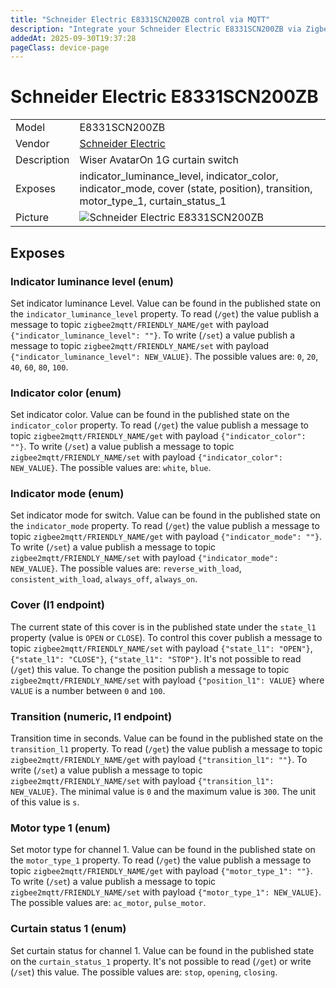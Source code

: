 ```yaml
---
title: "Schneider Electric E8331SCN200ZB control via MQTT"
description: "Integrate your Schneider Electric E8331SCN200ZB via Zigbee2MQTT with whatever smart home infrastructure you are using without the vendor's bridge or gateway."
addedAt: 2025-09-30T19:37:28
pageClass: device-page
---
```


<!-- !!!! -->
<!-- ATTENTION: This file is auto-generated through docgen! -->
<!-- You can only edit the "Notes"-Section between the two comment lines "Notes BEGIN" and "Notes END". -->
<!-- Do not use h1 or h2 heading within "## Notes"-Section. -->
<!-- !!!! -->

# Schneider Electric E8331SCN200ZB

|     |     |
|-----|-----|
| Model | E8331SCN200ZB  |
| Vendor  | [Schneider Electric](/supported-devices/#v=Schneider%20Electric)  |
| Description | Wiser AvatarOn 1G curtain switch |
| Exposes | indicator_luminance_level, indicator_color, indicator_mode, cover (state, position), transition, motor_type_1, curtain_status_1 |
| Picture | ![Schneider Electric E8331SCN200ZB](https://www.zigbee2mqtt.io/images/devices/E8331SCN200ZB.png) |


<!-- Notes BEGIN: You can edit here. Add "## Notes" headline if not already present. -->


<!-- Notes END: Do not edit below this line -->




## Exposes

### Indicator luminance level (enum)
Set indicator luminance Level.
Value can be found in the published state on the `indicator_luminance_level` property.
To read (`/get`) the value publish a message to topic `zigbee2mqtt/FRIENDLY_NAME/get` with payload `{"indicator_luminance_level": ""}`.
To write (`/set`) a value publish a message to topic `zigbee2mqtt/FRIENDLY_NAME/set` with payload `{"indicator_luminance_level": NEW_VALUE}`.
The possible values are: `0`, `20`, `40`, `60`, `80`, `100`.

### Indicator color (enum)
Set indicator color.
Value can be found in the published state on the `indicator_color` property.
To read (`/get`) the value publish a message to topic `zigbee2mqtt/FRIENDLY_NAME/get` with payload `{"indicator_color": ""}`.
To write (`/set`) a value publish a message to topic `zigbee2mqtt/FRIENDLY_NAME/set` with payload `{"indicator_color": NEW_VALUE}`.
The possible values are: `white`, `blue`.

### Indicator mode (enum)
Set indicator mode for switch.
Value can be found in the published state on the `indicator_mode` property.
To read (`/get`) the value publish a message to topic `zigbee2mqtt/FRIENDLY_NAME/get` with payload `{"indicator_mode": ""}`.
To write (`/set`) a value publish a message to topic `zigbee2mqtt/FRIENDLY_NAME/set` with payload `{"indicator_mode": NEW_VALUE}`.
The possible values are: `reverse_with_load`, `consistent_with_load`, `always_off`, `always_on`.

### Cover (l1 endpoint)
The current state of this cover is in the published state under the `state_l1` property (value is `OPEN` or `CLOSE`).
To control this cover publish a message to topic `zigbee2mqtt/FRIENDLY_NAME/set` with payload `{"state_l1": "OPEN"}`, `{"state_l1": "CLOSE"}`, `{"state_l1": "STOP"}`.
It's not possible to read (`/get`) this value.
To change the position publish a message to topic `zigbee2mqtt/FRIENDLY_NAME/set` with payload `{"position_l1": VALUE}` where `VALUE` is a number between `0` and `100`.

### Transition (numeric, l1 endpoint)
Transition time in seconds.
Value can be found in the published state on the `transition_l1` property.
To read (`/get`) the value publish a message to topic `zigbee2mqtt/FRIENDLY_NAME/get` with payload `{"transition_l1": ""}`.
To write (`/set`) a value publish a message to topic `zigbee2mqtt/FRIENDLY_NAME/set` with payload `{"transition_l1": NEW_VALUE}`.
The minimal value is `0` and the maximum value is `300`.
The unit of this value is `s`.

### Motor type 1 (enum)
Set motor type for channel 1.
Value can be found in the published state on the `motor_type_1` property.
To read (`/get`) the value publish a message to topic `zigbee2mqtt/FRIENDLY_NAME/get` with payload `{"motor_type_1": ""}`.
To write (`/set`) a value publish a message to topic `zigbee2mqtt/FRIENDLY_NAME/set` with payload `{"motor_type_1": NEW_VALUE}`.
The possible values are: `ac_motor`, `pulse_motor`.

### Curtain status 1 (enum)
Set curtain status for channel 1.
Value can be found in the published state on the `curtain_status_1` property.
It's not possible to read (`/get`) or write (`/set`) this value.
The possible values are: `stop`, `opening`, `closing`.

